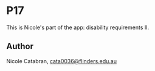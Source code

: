 # P17

This is Nicole's part of the app: disability requirements II.

## Author

Nicole Catabran, cata0036@flinders.edu.au